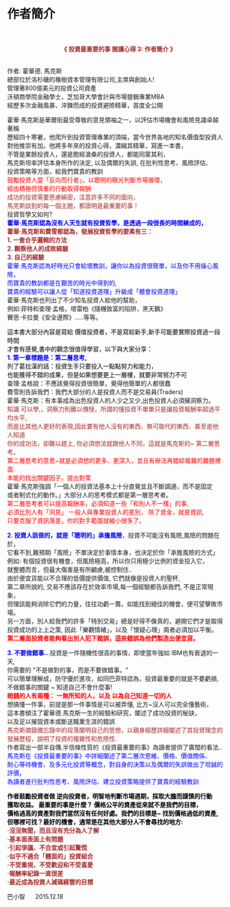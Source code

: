 # 作者簡介


<div class="entry-content" itemprop="text">
			<div style="text-align: center">
<img alt="" src="http://smart0806tw.statementdog.com/wp-content/uploads/yam/1567375fa8b051.jpg" style="border-width: 0; margin: 0.7em 0;"></div>
<p>&nbsp; &nbsp; &nbsp; &nbsp; &nbsp; &nbsp; &nbsp; &nbsp; &nbsp; &nbsp; &nbsp; &nbsp; &nbsp; &nbsp; &nbsp; &nbsp;&nbsp;<strong><span style="color:#a52a2a;">《 投資最重要的事 閱讀心得 3: 作者簡介 》</span></strong></p>
<p><span id="more-31"></span><br>
<span>作者:&nbsp;</span><span>霍華德. 馬克斯 </span><br>
<span>總部位於洛杉磯的橡樹資本管理有限公司,主席與創始人!</span><br>
<span>管理著800億美元的投資公司資產</span><br>
<span>沃頓商學院金融學士，芝加哥大學會計與市場營銷專業MBA</span><br>
<span>經歷多次金融風暴、淬鍊而成的投資避險精華，首度全公開</span></p>
<p><span>霍華‧馬克斯是華爾街最受尊敬的意見領袖之一，以評估市場機會和風險見識卓越著稱</span><br>
<span>歷經四十寒暑，他爬升到投資管理專業的頂端，當今世界各地的知名價值型投資人<br>
對他推崇有加。</span><span>他將多年來的投資心得，濃縮其精華，寫進一本書，<br>
不管是業餘投資人，還是飽經滄桑的投資人，都能同蒙其利，</span><br>
<span>馬克斯坦率評估本身所作的決定, 以及偶爾的失誤, 在批判性思考、風險評估、<br>
投資策略等方面，給我們寶貴的教訓</span><br>
<span style="color: #ff0000"><span>鼓勵投資人當「反向而行者」，以聰明的眼光判斷市場循環，<br>
經由積極但慎重的行動取得報酬</span></span><br>
<span style="color:#a52a2a;">成功的投資需要思慮縝密，注意許多不同的面向，<br>
馬克斯談到的每一個主題，都證明是最重要的事！</span><br>
<span>投資哲學又如何?</span><br>
<strong><span style="color:#0000ff;">霍華‧馬克斯認為沒有人天生就有投資哲學，是透過一段很長的時間練成的，</span></strong><br>
<strong><span style="color: #a52a2a"><span>霍華‧馬克斯和費雪都認為，發展投資哲學的要素有三：</span><br>
<span>1. 一套合乎邏輯的方法</span><br>
<span>2. 觀察他人的成敗經驗</span><br>
<span>3. 自己的經驗</span></span></strong><br>
<span style="color: #0000ff"><span>霍華‧馬克斯認為好時光只會給壞教訓，讓你以為投資很簡單，以及你不用操心風險，<br>
而寶貴的教訓都是在艱苦的時光中得到的,<br>
寶貴的經驗可以讓人從「知道投資道理」升級成「體會投資道理」</span></span><br>
<span>霍華‧馬克斯也列出了不少知名投資人給他的幫助，</span><br>
<span>例如:</span><span>菲特和查理‧孟格，塔雷柏《隨機致富的陷阱，黑天鵝》</span><br>
<span>賽思‧卡拉曼《安全邊際》…..等等。</span></p>
<p><span style="color:#000000;">這本書大部分內容是寫給 價值投資者，不是寫給新手,新手可能要實際投資過一段時間<br>
才會有感覺,書中的觀念很值得學習，以下與大家分享：</span><br>
<strong><span style="color:#0000ff;">1. 第一章標題是：第二層思考, </span></strong><br>
<span style="color:#000000;">列了葛拉漢的話：投資生手只要投入一點點努力和能力，<br>
也能獲得不錯的成果，但是如果想要更上一層樓，就要非常努力不可</span><br>
<span>查理‧孟格說：</span><span>不應該覺得投資很簡單，覺得他簡單的人都很蠢</span><br>
<span>費雪則告訴我們：我們大部分的人是投資人而不是交易員(Traders)</span><br>
<span>霍華‧馬克斯：有本事成為出色投資人的人少之又少,出色投資人必須擁洞察力。</span><br>
<span style="color: #a52a2a"><span>知識 可以學,，洞察力則難以傳授，所謂的懂投資不單單只是讓投資報酬率超過平均水平,<br>
而是比其他人更好的表現,因此要有他人沒有的東西、無可取代的東西、甚至是他人知道<br>
你的成功法，卻難以趕上, 你必須想法就跟他人不同，這就是馬克斯的~ 第二層思考。</span></span><br>
<span style="color:#ff0000;">第二層思考的意思~就是必須想的更多、更深入，並且有辦法再錯綜複雜的難題裡面<br>
本能的找出關鍵因子，提出對策</span><br>
<span>霍華‧馬克斯強調「一個人的投資法基本上十分直覺並且不斷調適，而不是固定<br>
或者制式化的動作。」大部分人的思考模式都是第一層思考者。</span><br>
<span style="color:#ff0000;">第二層思考者可以提高報酬率，必須知道一些「和別人不一樣」的事,<br>
必須比別人有「洞見」 一般人與專業投資人的差別， 除了資金，就是資訊,<br>
只要克服了資訊落差，你的對手範圍就縮小很多了。</span></p>
<p><strong><span style="color:#0000ff;">2. 投資人該做的，就是「聰明的」承擔風險</span></strong><span>，投資不可能沒有風險,風險的問題在於，<br>
它看不到,難預期「風險」不單決定於事情本身，也決定於你「承擔風險的方式」</span><br>
<span>例如: 有個投資很有機會，但風險極高，所以你只用極少比例的資金投入它，<br>
就整體而言，但最大傷害是有所顧慮,被控制住..</span><br>
<span>由於便宜貨能以不合理的低價提供價值, 它們就像是投資人的聖杯,<br>
第二章所說的, 交易不應該存在於效率市場,每一個經驗都告訴我們, 不是正常現象，<br>
但理該能夠消除它們的力量，往往功虧一簣。</span><span>如能找到絕佳的機會，便可望擊敗市場。</span><br>
<span>另一方面，別人給我們的許多「特別交易」總是好得不像真的，避開它們才是取得<br>
投資成功的上上之策, 因此「樂觀情緒」，以及「懷疑心理」兩者必須加以平衡。</span><br>
<strong><span style="color:#ff0000;">第二層面投資者能夠看出別人犯下錯誤，這些錯誤為他們製造出便宜貨。</span></strong></p>
<p><strong><span style="color:#0000ff;">3. 不要做錯事..</span></strong><span>.投資是一件隨機性很高的事情，即使當年強如 IBM也有衰退的一天,<br>
你需要的 "不是做對的事，而是不要做錯事。"</span><br>
<span>可以簡單理解成，防守優於進攻，如同巴菲特認為，投資最重要的就是不要虧損,<br>
不做錯事的關鍵 ~ 知道自己不會什麼事!</span><br>
<strong><span style="color:#ff0000;">賠錢的人有兩種： 一無所知的人，以及 以為自己知道一切的人</span></strong><br>
<span>想搞懂一件事，前提是那一件事情是可以被弄懂, 比方~沒人可以完全懂藝術，</span><br>
<span>這本書傾注了霍華德.馬克斯一生的經驗和研究，闡述了成功投資的秘訣，<br>
以及足以摧毀資本或斷送職業生涯的錯誤 </span><br>
<span style="color:#a52a2a;">馬克斯摘錄備忘錄中的段落闡明自己的思想，以親身經歷詳細闡述了其投資理念的<br>
發展歷程，說明了投資的複雜性和危險性.</span><br>
<span>作者寫出一部半自傳,半信條性質的《投資最重要的事》為讀者提供了廣闊的看法..</span><br>
<span style="color:#0000ff;">馬克斯在《投資最重要的事》中詳細闡述了第二層次思維、價格、價值關係、<br>
耐心等待機會、及多元化投資等概念，對自身的決策以及偶爾的失誤做出了坦誠的評價，<br>
為讀者進行批判性思考、風險評估、建立投資策略提供了寶貴的經驗教訓</span></p>
<p><span style="color:#000000;"><strong>作者鼓勵投資者做 逆向投資者，明智地判斷市場週期，採取大膽而謹慎的行動<br>
獲取收益。 最重要的事是什麼？ 價格公平的資產從來就不是我們的目標，<br>
價格過高的資產對我們當然沒有任何好處。我們的目標是~ 找到價格過低的資產,<br>
但哪裡可找？最好的機會，通常是在其他大部分人不會尋找的地方:</strong></span><br>
<strong><span style="color:#a52a2a;">‧沒沒無聞，而且沒有充分為人了解<br>
‧基本面表面上有問題<br>
‧引起爭議、不合宜或引起驚慌<br>
‧似乎不適合「體面的」投資組合<br>
‧不受重視、不受歡迎和不受喜愛<br>
‧報酬率紀錄一直很差<br>
‧最近成為投資人減碼經營的目標</span></strong></p>
<p>
<span>巴小智 &nbsp; &nbsp; &nbsp;2015.12.18</span></p>
					</div>